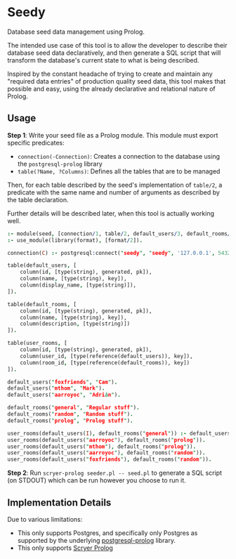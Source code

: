 # Seedy

Database seed data management using Prolog.

The intended use case of this tool is to allow the developer to describe their database seed data
declaratively, and then generate a SQL script that will transform the database's current state to
what is being described.

Inspired by the constant headache of trying to create and maintain any "required data entries"
of production quality seed data, this tool makes that possible and easy, using the already
declarative and relational nature of Prolog.

## Usage

__Step 1__: Write your seed file as a Prolog module. This module must export specific predicates:

* `connection(-Connection)`: Creates a connection to the database using the `postgresql-prolog` library
* `table(?Name, ?Columns)`: Defines all the tables that are to be managed

Then, for each table described by the seed's implementation of `table/2`, a predicate with the
same name and number of arguments as described by the table declaration.

Further details will be described later, when this tool is actually working well.

```prolog
:- module(seed, [connection/1, table/2, default_users/3, default_rooms/2, user_rooms/2]).
:- use_module(library(format), [format/2]).

connection(C) :- postgresql:connect("seedy", "seedy", '127.0.0.1', 5432, "seedy", C).

table(default_users, [
    column(id, [type(string), generated, pk]),
    column(name, [type(string), key]),
    column(display_name, [type(string)]),
]).

table(default_rooms, [
    column(id, [type(string), generated, pk]),
    column(name, [type(string), key]),
    column(description, [type(string)])
]).

table(user_rooms, [
    column(id, [type(string), generated, pk]),
    column(user_id, [type(reference(default_users)), key]),
    column(room_id, [type(reference(default_rooms)), key])
]).

default_users("foxfriends", "Cam").
default_users("mthom", "Mark").
default_users("aarroyoc", "Adrián").

default_rooms("general", "Regular stuff").
default_rooms("random", "Random stuff").
default_rooms("prolog", "Prolog stuff").

user_rooms(default_users(I), default_rooms("general")) :- default_users(I, _, _).
user_rooms(default_users("aarroyoc"), default_rooms("prolog")).
user_rooms(default_users("mthom"), default_rooms("prolog")).
user_rooms(default_users("aarroyoc"), default_rooms("random")).
user_rooms(default_users("foxfriends"), default_rooms("random")).
```

__Step 2__: Run `scryer-prolog seeder.pl -- seed.pl` to generate a SQL script (on STDOUT) which can be run however you choose to run it.

## Implementation Details

Due to various limitations:
* This only supports Postgres, and specifically only Postgres as supported by the underlying [postgresql-prolog][] library.
* This only supports [Scryer Prolog][]

[postgresql-prolog]: https://github.com/aarroyoc/postgresql-prolog
[Scryer Prolog]: https://github.com/mthom/scryer-prolog

